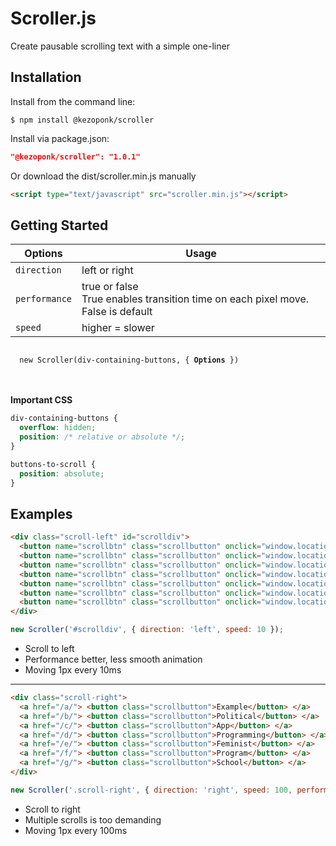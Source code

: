 # Scroller.js
Create pausable scrolling text with a simple one-liner<br>

## Installation
Install from the command line:
```shell
$ npm install @kezoponk/scroller
```
Install via package.json:
```json
"@kezoponk/scroller": "1.0.1" 
```
Or download the dist/scroller.min.js manually
```html
<script type="text/javascript" src="scroller.min.js"></script>
```

## Getting Started
| Options | Usage |
| --- | --- |
| `direction` | left or right |
| `performance` | true or false <br>True enables transition time on each pixel move. False is default |
| `speed` | higher = slower |

<code>
  new Scroller(div-containing-buttons, { <strong>Options</strong> })
</code><br><br>

**Important CSS**

```css
div-containing-buttons {
  overflow: hidden;
  position: /* relative or absolute */;
}

buttons-to-scroll {
  position: absolute;
}
```

## Examples
```html
<div class="scroll-left" id="scrolldiv">
  <button name="scrollbtn" class="scrollbutton" onclick="window.location=example.html">Example</button>
  <button name="scrollbtn" class="scrollbutton" onclick="window.location=political.html">Political</button>
  <button name="scrollbtn" class="scrollbutton" onclick="window.location=app.html">App</button>
  <button name="scrollbtn" class="scrollbutton" onclick="window.location=programming.html">Programming</button>
  <button name="scrollbtn" class="scrollbutton" onclick="window.location=feminist.html">Feminist</button>
  <button name="scrollbtn" class="scrollbutton" onclick="window.location=program.html">Program</button>
  <button name="scrollbtn" class="scrollbutton" onclick="window.location=school.html">School</button>
</div>
```
```javascript
new Scroller('#scrolldiv', { direction: 'left', speed: 10 });
```
- Scroll to left
- Performance better, less smooth animation
- Moving 1px every 10ms

___

```html
<div class="scroll-right">
  <a href="/a/"> <button class="scrollbutton">Example</button> </a>
  <a href="/b/"> <button class="scrollbutton">Political</button> </a>
  <a href="/c/"> <button class="scrollbutton">App</button> </a>
  <a href="/d/"> <button class="scrollbutton">Programming</button> </a>
  <a href="/e/"> <button class="scrollbutton">Feminist</button> </a>
  <a href="/f/"> <button class="scrollbutton">Program</button> </a>
  <a href="/g/"> <button class="scrollbutton">School</button> </a>
</div>
```
```javascript
new Scroller('.scroll-right', { direction: 'right', speed: 100, performance: true });
```
- Scroll to right
- Multiple scrolls is too demanding
- Moving 1px every 100ms
